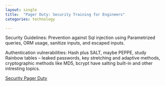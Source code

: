 ```yaml
---
layout: single
title:  "Pager Duty: Security Training for Engineers"
categories: technology

---
```

Security Guidelines: 
Prevention against Sql injection using Parametrized queries, ORM usage, sanitize inputs, and escaped inputs.

Authentication vulnerabilities: 
Hash plus SALT, maybe PEPPE, study Rainbow tables – leaked passwords, key stretching and adaptive methods, cryptographic methods like MD5, bcrypt have salting built-in and other intresting topics. 


[Security Pager Duty](https://www.codingblocks.net/podcast/pagerdutys-security-training-for-engineers/)